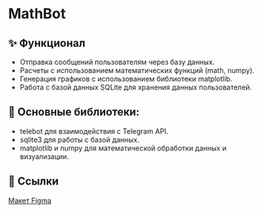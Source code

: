 # MathBot

## ✨ Функционал
- Отправка сообщений пользователям через базу данных.
- Расчеты с использованием математических функций (math, numpy).
- Генерация графиков с использованием библиотеки matplotlib.
- Работа с базой данных SQLite для хранения данных пользователей.
## 🤖 Основные библиотеки:
- telebot для взаимодействия с Telegram API.
- sqlite3 для работы с базой данных.
- matplotlib и numpy для математической обработки данных и визуализации.
## 📜 Ссылки
[Макет Figma](https://www.figma.com/board/bdBT8fx46rJ47srANZEdjy/MathBot?node-id=0-1&t=pYLEN8CbGO6X6gfL-1)
